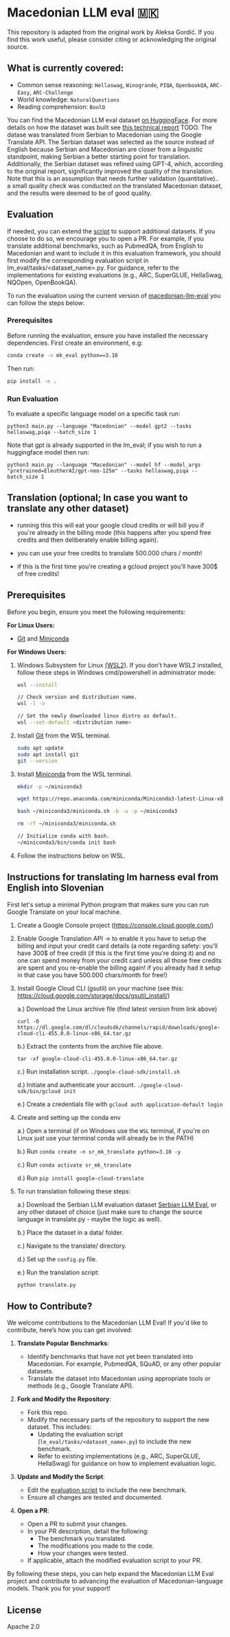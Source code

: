 # Macedonian LLM eval 🇲🇰

This repository is adapted from the original work by Aleksa Gordić. If you find this work useful, please consider citing or acknowledging the original source.

## What is currently covered:
* Common sense reasoning: `Hellaswag`, `Winogrande`, `PIQA`, `OpenbookQA`, `ARC-Easy`, `ARC-Challenge`
* World knowledge: `NaturalQuestions`
* Reading comprehension: `BoolQ`

You can find the Macedonian LLM eval dataset [on HuggingFace](TODO). For more details on how the dataset was built see [this technical report](TODO) TODO. The datase was translated from Serbian to Macedonian using the Google Translate API. The Serbian dataset was selected as the source instead of English because Serbian and Macedonian are closer from a linguistic standpoint, making Serbian a better starting point for translation. Additionally, the Serbian dataset was refined using GPT-4, which, according to the original report, significantly improved the quality of the translation. Note that this is an assumption that needs further validation (quantitative).. a small quality check was conducted on the translated Macedonian dataset, and the results were deemed to be of good quality.

## Evaluation

If needed, you can extend the [script](https://huggingface.co/datasets/LVSTCK/macedonian-llm-eval/blob/main/macedonian-llm-eval.py) to support additional datasets. If you choose to do so, we encourage you to open a PR. For example, if you translate additional benchmarks, such as PubmedQA, from English to Macedonian and want to include it in this evaluation framework, you should first modify the corresponding evaluation script in lm_eval/tasks/<dataset_name>.py. For guidance, refer to the implementations for existing evaluations (e.g., ARC, SuperGLUE, HellaSwag, NQOpen, OpenBookQA).

To run the evaluation using the current version of [macedonian-llm-eval](https://huggingface.co/datasets/LVSTCK/macedonian-llm-eval) you can follow the steps below:

### Prerequisites
Before running the evaluation, ensure you have installed the necessary dependencies. First create an environment, e.g:

```bash
conda create -n mk_eval python==3.10
```

Then run: 
```bash
pip install -e .
```

### Run Evaluation
To evaluate a specific language model on a specific task run:
```
python3 main.py --language "Macedonian" --model gpt2 --tasks hellaswag,piqa --batch_size 1
```

Note that gpt is already supported in the lm_eval; if you wish to run a huggingface model then run:
```
python3 main.py --language "Macedonian" --model hf --model_args "pretrained=EleutherAI/gpt-neo-125m" --tasks hellaswag,piqa --batch_size 1
```


## Translation (optional; In case you want to translate any other dataset) 

* running this this will eat your google cloud credits or will bill you if you're already in the billing mode (this happens after you spend free credits and then deliberately enable billing again).

* you can use your free credits to translate 500.000 chars / month!

* if this is the first time you're creating a gcloud project you'll have 300$ of free credits!

## Prerequisites

Before you begin, ensure you meet the following requirements:

**For Linux Users:**

- [Git](https://git-scm.com/book/en/v2/Getting-Started-Installing-Git) and [Miniconda](https://docs.conda.io/projects/miniconda/en/latest/)

**For Windows Users:**
1. Windows Subsystem for Linux [(WSL2)](https://learn.microsoft.com/en-us/windows/wsl/install). If you don't have WSL2 installed, follow these steps in Windows cmd/powershell in administrator mode:

    ```bash
    wsl --install

   // Check version and distribution name.
   wsl -l -v

    // Set the newly downloaded linux distro as default.
    wsl --set-default <distribution name>
    ```
2. Install [Git](https://learn.microsoft.com/en-us/windows/wsl/tutorials/wsl-git) from the WSL terminal.

    ```bash
    sudo apt update
    sudo apt install git
    git --version
    ```
3. Install [Miniconda](https://docs.conda.io/projects/miniconda/en/latest/) from the WSL terminal.
    ```bash
    mkdir -p ~/miniconda3

    wget https://repo.anaconda.com/miniconda/Miniconda3-latest-Linux-x86_64.sh -O ~/miniconda3/miniconda.sh

    bash ~/miniconda3/miniconda.sh -b -u -p ~/miniconda3

    rm -rf ~/miniconda3/miniconda.sh

    // Initialize conda with bash.
    ~/miniconda3/bin/conda init bash
    ```

4. Follow the instructions below on WSL.

## Instructions for translating lm harness eval from English into Slovenian

First let's setup a minimal Python program that makes sure you can run Google Translate on your local machine.

1. Create a Google Console project (https://console.cloud.google.com/)
2. Enable Google Translation API -> to enable it you have to setup the billing and input your credit card details (a note regarding safety: you'll have 300$ of free credit (if this is the first time you're doing it) and no one can spend money from your credit card unless all those free credits are spent and you re-enable the billing again! if you already had it setup in that case you have 500.000 chars/month for free!)
3. Install Google Cloud CLI (gsutil) on your machine (see this: https://cloud.google.com/storage/docs/gsutil_install/)

    a.) Download the Linux archive file (find latest version from link above)

     `curl -O https://dl.google.com/dl/cloudsdk/channels/rapid/downloads/google-cloud-cli-455.0.0-linux-x86_64.tar.gz`

    b.) Extract the contents from the archive file above.

    `tar -xf google-cloud-cli-455.0.0-linux-x86_64.tar.gz`

    c.) Run installation script. `./google-cloud-sdk/install.sh`

    d.) Initiate and authenticate your account. `./google-cloud-sdk/bin/gcloud init`

    e.) Create a credentials file with `gcloud auth application-default login`
4. Create and setting up the conda env

    a.) Open a terminal (if on Windows use the `WSL` terminal, if you're on Linux just use your terminal conda will already be in the PATH)

    b.) Run `conda create -n sr_mk_translate python=3.10 -y`

    c.) Run `conda activate sr_mk_translate`

    d.) Run  `pip install google-cloud-translate`


5. To run translation following these steps: 

    a.) Download the Serbian LLM evaluation dataset [Serbian LLM Eval](https://huggingface.co/datasets/gordicaleksa/serbian-llm-eval-v1/tree/main), or any other dataset of choice (just make sure to change the source language in translate.py - maybe the logic as well). 

    b.) Place the dataset in a data/ folder.

    c.) Navigate to the translate/ directory.

    d.) Set up the `config.py` file.

    e.) Run the translation script:
    ```bash
    python translate.py
    ```



## How to Contribute?

We welcome contributions to the Macedonian LLM Eval! If you'd like to contribute, here’s how you can get involved:

1. **Translate Popular Benchmarks**:  
   - Identify benchmarks that have not yet been translated into Macedonian. For example, PubmedQA, SQuAD, or any other popular datasets.  
   - Translate the dataset into Macedonian using appropriate tools or methods (e.g., Google Translate API).  

2. **Fork and Modify the Repository**:  
   - Fork this repo.  
   - Modify the necessary parts of the repository to support the new dataset. This includes:  
     - Updating the evaluation script (`lm_eval/tasks/<dataset_name>.py`) to include the new benchmark.  
     - Refer to existing implementations (e.g., ARC, SuperGLUE, HellaSwag) for guidance on how to implement evaluation logic.  

3. **Update and Modify the Script**:  
   - Edit the [evaluation script](https://huggingface.co/datasets/LVSTCK/macedonian-llm-eval/blob/main/macedonian-llm-eval.py) to include the new benchmark.  
   - Ensure all changes are tested and documented.  

4. **Open a PR**:  
   - Open a PR to submit your changes.  
   - In your PR description, detail the following:  
     - The benchmark you translated.  
     - The modifications you made to the code.  
     - How your changes were tested.  
   - If applicable, attach the modified evaluation script to your PR.  

By following these steps, you can help expand the Macedonian LLM Eval project and contribute to advancing the evaluation of Macedonian-language models. Thank you for your support!

## License

Apache 2.0

